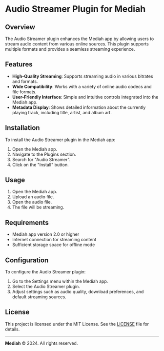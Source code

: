 # Audio Streamer Plugin for Mediah

## Overview

The Audio Streamer plugin enhances the Mediah app by allowing users to stream audio content from various online sources. This plugin supports multiple formats and provides a seamless streaming experience.

## Features

- **High-Quality Streaming**: Supports streaming audio in various bitrates and formats.
- **Wide Compatibility**: Works with a variety of online audio codecs and file formats.
- **User-Friendly Interface**: Simple and intuitive controls integrated into the Mediah app.
- **Metadata Display**: Shows detailed information about the currently playing track, including title, artist, and album art.

## Installation

To install the Audio Streamer plugin in the Mediah app:

1. Open the Mediah app.
2. Navigate to the Plugins section.
3. Search for "Audio Streamer".
4. Click on the "Install" button.

## Usage

1. Open the Mediah app.
2. Upload an audio file.
3. Open the audio file.
4. The file will be streaming.

## Requirements

- Mediah app version 2.0 or higher
- Internet connection for streaming content
- Sufficient storage space for offline mode

## Configuration

To configure the Audio Streamer plugin:

1. Go to the Settings menu within the Mediah app.
2. Select the Audio Streamer plugin.
3. Adjust settings such as audio quality, download preferences, and default streaming sources.

## License

This project is licensed under the MIT License. See the [LICENSE](LICENSE) file for details.

---

**Mediah** © 2024. All rights reserved.
